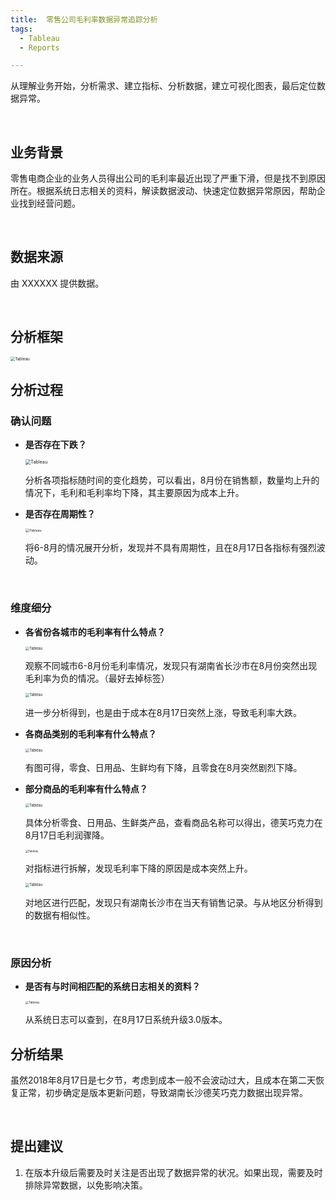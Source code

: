 ```yaml
---
title:  零售公司毛利率数据异常追踪分析
tags:
  - Tableau
  - Reports

---
```


从理解业务开始，分析需求、建立指标、分析数据，建立可视化图表，最后定位数据异常。

<br/>

<!--more-->

## 业务背景

零售电商企业的业务人员得出公司的毛利率最近出现了严重下滑，但是找不到原因所在。根据系统日志相关的资料，解读数据波动、快速定位数据异常原因，帮助企业找到经营问题。

<br/>

## 数据来源

由 XXXXXX 提供数据。

<br/>

## 分析框架

<img src="https://hj-1304143905.cos.ap-shanghai.myqcloud.com/retails/01.png" alt="Tableau" style="zoom:45%;" />

## 分析过程

### 确认问题

* **是否存在下跌？**

  <img src="https://hj-1304143905.cos.ap-shanghai.myqcloud.com/retails/02.png" alt="Tableau" style="zoom:52%;" />

  分析各项指标随时间的变化趋势，可以看出，8月份在销售额，数量均上升的情况下，毛利和毛利率均下降，其主要原因为成本上升。

* **是否存在周期性？**

  <img src="https://hj-1304143905.cos.ap-shanghai.myqcloud.com/retails/03.png" alt="Tableau" style="zoom:38%;" />

  将6-8月的情况展开分析，发现并不具有周期性，且在8月17日各指标有强烈波动。

  <br/>

### 维度细分

* **各省份各城市的毛利率有什么特点？**

  <img src="https://hj-1304143905.cos.ap-shanghai.myqcloud.com/retails/04.png" alt="Tableau" style="zoom:40%;" />

  观察不同城市6-8月份毛利率情况，发现只有湖南省长沙市在8月份突然出现毛利率为负的情况。（最好去掉标签）

  <img src="https://hj-1304143905.cos.ap-shanghai.myqcloud.com/retails/05.png" alt="Tableau" style="zoom:40%;" />

  进一步分析得到，也是由于成本在8月17日突然上涨，导致毛利率大跌。

* **各商品类别的毛利率有什么特点？**

  <img src="https://hj-1304143905.cos.ap-shanghai.myqcloud.com/retails/06.png" alt="Tableau" style="zoom:40%;" />

  有图可得，零食、日用品、生鲜均有下降，且零食在8月突然剧烈下降。


* **部分商品的毛利率有什么特点？**

  <img src="https://hj-1304143905.cos.ap-shanghai.myqcloud.com/retails/07.png" alt="Tableau" style="zoom:40%;" />

  具体分析零食、日用品、生鲜类产品，查看商品名称可以得出，德芙巧克力在8月17日毛利润骤降。

  <img src="https://hj-1304143905.cos.ap-shanghai.myqcloud.com/retails/08.png" alt="Tableau" style="zoom:30%;" />

  对指标进行拆解，发现毛利率下降的原因是成本突然上升。

  <img src="https://hj-1304143905.cos.ap-shanghai.myqcloud.com/retails/09.png" alt="Tableau" style="zoom:40%;" />

  对地区进行匹配，发现只有湖南长沙市在当天有销售记录。与从地区分析得到的数据有相似性。

  <br/>

### 原因分析

* **是否有与时间相匹配的系统日志相关的资料？**

  <img src="https://hj-1304143905.cos.ap-shanghai.myqcloud.com/retails/10.png" alt="Tableau" style="zoom:33%;" />

  从系统日志可以查到，在8月17日系统升级3.0版本。

## 分析结果

虽然2018年8月17日是七夕节，考虑到成本一般不会波动过大，且成本在第二天恢复正常，初步确定是版本更新问题，导致湖南长沙德芙巧克力数据出现异常。

<br/>

## 提出建议

1. 在版本升级后需要及时关注是否出现了数据异常的状况。如果出现，需要及时排除异常数据，以免影响决策。

<br/><br/><br/><br/>
